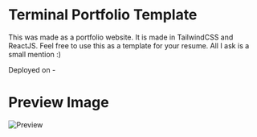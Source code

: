 # Terminal Portfolio Template

This was made as a portfolio website. It is made in TailwindCSS and ReactJS. Feel free to use this as a template for your resume. All I ask is a small mention :)

Deployed on -

# Preview Image

![Preview]()
